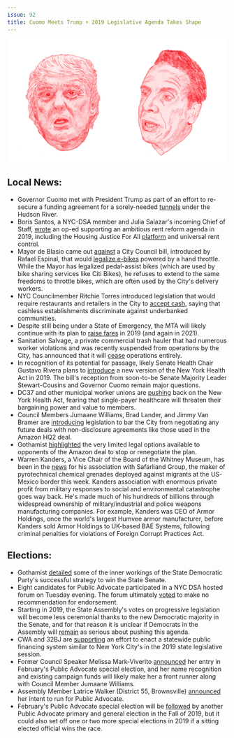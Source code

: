 ```yaml
---
issue: 92
title: Cuomo Meets Trump + 2019 Legislative Agenda Takes Shape
---
```

![](https://github.com/nycdsa/the-thorn/blob/master/src/images/thorn-cuomo-trump-1.jpg?raw=true)

## Local News:
-   Governor Cuomo met with President Trump as part of an effort to re-secure a funding agreement for a sorely-needed [tunnels](https://www.nytimes.com/2018/11/28/nyregion/trump-cuomo-hudson-tunnel.html?rref=collection%2Fsectioncollection%2Fnyregion&action=click&contentCollection=nyregion&region=rank&module=package&version=highlights&contentPlacement=1&pgtype=sectionfront&mc_cid=26ab885a05&mc_eid=c6cb0a150f) under the Hudson River.
-   Boris Santos, a NYC-DSA member and Julia Salazar's incoming Chief of Staff, [wrote](http://www.gothamgazette.com/opinion/8107-pushing-the-envelope-on-rent-reform-in-albany-2019) an op-ed supporting an ambitious rent reform agenda in 2019, including the Housing Justice For All [platform](https://www.housingjusticeforall.org/) and universal rent control.
-   Mayor de Blasio came out [against](https://www.amny.com/transit/ebikes-de-blasio-1.24010923) a City Council bill, introduced by Rafael Espinal, that would [legalize e-bikes](https://www.amny.com/transit/ebikes-de-blasio-1.24010923) powered by a hand throttle. While the Mayor has legalized pedal-assist bikes (which are used by bike sharing services like Citi Bikes), he refuses to extend to the same freedoms to throttle bikes, which are often used by the City's delivery workers.
-   NYC Councilmember Ritchie Torres introduced legislation that would require restaurants and retailers in the City to [accept cash](http://gothamist.com/2018/11/28/cashless_restaurants_nyc.php), saying that cashless establishments discriminate against underbanked communities.
-   Despite still being under a State of Emergency, the MTA will likely continue with its plan to [raise fares](http://gothamist.com/2018/11/28/fare_hike_mta_board_cuomo.php) in 2019 (and again in 2021).
-   Sanitation Salvage, a private commercial trash hauler that had numerous worker violations and was recently suspended from operations by the City, has announced that it will [cease](https://www.propublica.org/article/sanitation-salvage-troubled-garbage-hauler-surrenders-operating-license) operations entirely.
-   In recognition of its potential for passage, likely Senate Health Chair Gustavo Rivera plans to [introduce](http://www.nystateofpolitics.com/2018/11/rivera-new-version-of-single-payer-bill-coming-in-january/) a new version of the New York Health Act in 2019. The bill's reception from soon-to-be Senate Majority Leader Stewart-Cousins and Governor Cuomo remain major questions.
-   DC37 and other municipal worker unions are [pushing](https://www.politico.com/states/new-york/city-hall/story/2018/11/29/city-unions-say-they-dread-impact-of-single-payer-proposal-in-albany-717096) back on the New York Health Act, fearing that single-payer healthcare will threaten their bargaining power and value to members.
-   Council Members Jumaane Williams, Brad Lander, and Jimmy Van Bramer are [introducing](https://www.bloomberg.com/news/articles/2018-11-29/nyc-council-members-move-to-block-amazon-hq2-style-secret-deals) legislation to bar the City from negotiating any future deals with non-disclosure agreements like those used in the Amazon HQ2 deal.
-   Gothamist [highlighted](http://gothamist.com/2018/11/30/amazon_queens_hq_battle.php) the very limited legal options available to opponents of the Amazon deal to stop or renegotiate the plan.
-   Warren Kanders, a Vice Chair of the Board of the Whitney Museum, has been in the [news](https://hyperallergic.com/472964/a-whitney-museum-vice-chairman-owns-a-manufacturer-supplying-tear-gas-at-the-border) for his association with Safarliand Group, the maker of pyrotechnical chemical grenades deployed against migrants at the US-Mexico border this week. Kanders association with enormous private profit from military responses to social and environmental catastrophe goes way back. He's made much of his hundreds of billions through widespread ownership of military/industrial and police weapons manufacturing companies. For example, Kanders was CEO of Armor Holdings, once the world's largest Humvee armor manufacturer, before Kanders sold Armor Holdings to UK-based BAE Systems, following criminal penalties for violations of Foreign Corrupt Practices Act.

## Elections:
-   Gothamist [detailed](http://gothamist.com/2018/11/28/ny_state_senate_democratss.php) some of the inner workings of the State Democratic Party's successful strategy to win the State Senate.
-   Eight candidates for Public Advocate participated in a NYC DSA hosted forum on Tuesday evening. The forum ultimately [voted](https://twitter.com/nycDSA/status/1067907391231012864) to make no recommendation for endorsement.
-   Starting in 2019, the State Assembly's votes on progressive legislation will become less ceremonial thanks to the new Democratic majority in the Senate, and for that reason it is unclear if Democrats in the Assembly will [remain](http://www.gothamgazette.com/state/8083-as-democratic-senate-becomes-reality-unclear-how-hard-assembly-majority-will-push-prior-agenda) as serious about pushing this agenda.
-   CWA and 32BJ are [supporting](https://www.nydailynews.com/news/politics/ny-pol-unions-cwa-32bj-public-finacing-20181125-story.html) an effort to enact a statewide public financing system similar to New York City's in the 2019 state legislative session.
-   Former Council Speaker Melissa Mark-Viverito [announced](https://www.nydailynews.com/news/politics/ny-pol-melissa-mark-viverito-public-advocate-20181127-story.html) her entry in February's Public Advocate special election, and her name recognition and existing campaign funds will likely make her a front runner along with Council Member Jumaane Williams.
-   Assembly Member Latrice Walker (District 55, Brownsville) [announced](http://www.ny1.com/nyc/all-boroughs/inside-city-hall/2018/11/28/latrice-walker-announces-run-for-nyc-public-advocate-brooklyn-assemblywoman) her intent to run for Public Advocate.
-   February's Public Advocate special election will be [followed](https://www.wnyc.org/story/public-advocate-race-could-cause-cascade-elections/) by another Public Advocate primary and general election in the Fall of 2019, but it could also set off one or two more special elections in 2019 if a sitting elected official wins the race.
